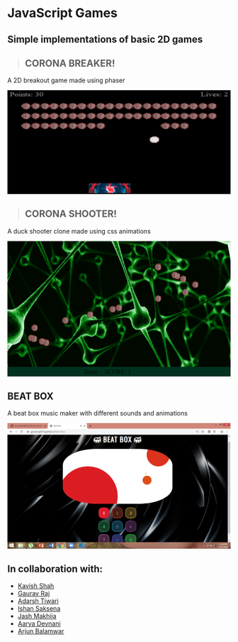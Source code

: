 # JavaScript Games

## Simple implementations of basic 2D games

> ## CORONA BREAKER!

A 2D breakout game made using phaser

<p align="center">
 <img width=600px src="./public/images/coronaBreaker.png" alt="Brick Breaker">
</p>

> ## CORONA SHOOTER!

A duck shooter clone made using css animations

<p align="center">
 <img width=600px src="./public/images/coronaShooter.png" alt="Brick Breaker">
</p>

## BEAT BOX

A beat box music maker with different sounds and animations

<p align="center">
 <img width=600px src="./public/images/beatBox.png" alt="Brick Breaker">
</p>

## In collaboration with:

- [Kavish Shah](https://github.com/KavishShah09)
- [Gaurav Raj](https://github.com/gauravraj0510)
- [Adarsh Tiwari](https://github.com/Adarsh1011)
- [Ishan Saksena](https://github.com/ishansaksena7)
- [Jash Makhija](https://github.com/jash6)
- [Aarya Devnani](https://github.com/AaryaDevnani)
- [Arjun Balamwar](https://github.com/ArjunBalamwar)
